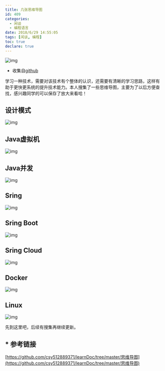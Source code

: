 ```yaml
---
title: 几张思维导图
id: 409
categories:
  - 闲谈
  - 编程语言
date: 2018/6/29 14:55:05   
tags: [闲谈, 编程]
toc: true
declare: true
---
```

![img](/img/xjy/p46000s.jpg)<br/>


+ 收集自[github](https://github.com/csy512889371/learnDoc/tree/master/思维导图)

学习一种技术，需要对该技术有个整体的认识，还需要有清晰的学习思路，这样有助于更快更系统的提升技术能力。本人搜集了一些思维导图，主要为了以后方便查找，感兴趣同学的可以保存了放大来看哈！

<!--more-->

## 设计模式 ##

![img](/img/xjy/p46001.png)

## Java虚拟机 ##

![img](/img/xjy/p46002.png)

## Java并发 ##

![img](/img/xjy/p46003.png)

## Sring ##

![img](/img/xjy/p46004.png)

## Sring Boot ##

![img](/img/xjy/p46005.png)

## Sring Cloud ##

![img](/img/xjy/p46006.png)

## Docker ##

![img](/img/xjy/p46007.png)

## Linux ##

![img](/img/xjy/p46008.png)


先到这里吧，后续有搜集再继续更新。

## * 参考链接 
[https://github.com/csy512889371/learnDoc/tree/master/思维导图](https://github.com/csy512889371/learnDoc/tree/master/思维导图)




